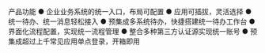 产品功能
● 企业业务系统的统一入口，布局可配置 
● 应用可插拔，灵活选择 
● 统一待办、统一消息轻松接入 
● 预集成多系统待办，快捷搭建统一待办工作台 
● 界面化流程配置，实现统一流程管理 
● 整合多种第三方认证源实现统一账号
● 预集成超过上千常见应用单点登录，开箱即用
